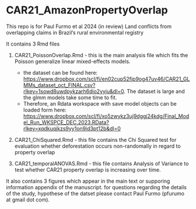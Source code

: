 # CAR21_AmazonPropertyOverlap
This repo is for Paul Furmo et al 2024 (in review) Land conflicts from overlapping claims in Brazil’s rural environmental registry

It contains 3 Rmd files 
1. CAR21_PoissonOverlap.Rmd - this is the main analysis file which fits the Poisson generalize linear mixed-effects models.
      * the dataset can be found here: https://www.dropbox.com/scl/fi/en02cup52fjp9og47uv46/CAR21_GLMMs_dataset_oct_FINAL.csv?rlkey=1sowd8uwdpykzarh6dio2yyju&dl=0.  The dataset is large and the glmm models take some time to fit.
      * Therefore, an Rdata workspace with save model objects can be loaded form here:  https://www.dropbox.com/scl/fi/xo5zwykz3uj9dggj24kdg/Final_Model_Run_WKSPCE_DEC.2023.RData?rlkey=xqdkuqjkzs9yy1on9id3pt12b&dl=0

3. CAR21_ChiSquared.Rmd - this file contains the Chi Squared test for evaluation whether deforestation occurs non-randomally in regard to property overlap
   
4. CAR21_temporalANOVAS.Rmd - this file contains Analysis of Variance to test whether CAR21 property overlap is increasing over time.

It also contains 3 figures which appear in the main text or supporing information appendix of the manuscript. 
for questions regarding the details of the study, hypothese of the datset please contact Paul Furmo (pfurumo at gmail dot com). 
